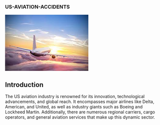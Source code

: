 ### US-AVIATION-ACCIDENTS
![](sky.jpeg)

## Introduction

The US aviation industry is renowned for its innovation, technological advancements, and global reach. It encompasses major airlines like Delta, American, and United, as well as industry giants such as Boeing and Lockheed Martin. Additionally, there are numerous regional carriers, cargo operators, and general aviation services that make up this dynamic sector.
